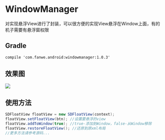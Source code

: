 # WindowManager
对实现悬浮View进行了封装，可以很方便的实现View悬浮在Window上面，有的机子需要有悬浮窗权限

## Gradle
`compile 'com.fanwe.android:windowmanager:1.0.3'`

## 效果图
![](http://thumbsnap.com/i/qzYljsOJ.gif?0820)

## 使用方法
```java
SDFloatView floatView = new SDFloatView(context);
floatView.setFloatView(btn); //设置要悬浮的view
floatView.addToWindow(true); //true-添加到Window，false-从Window移除
floatView.restoreFloatView(); //还原到原xml布局
//更多方法请参考源码...
```
